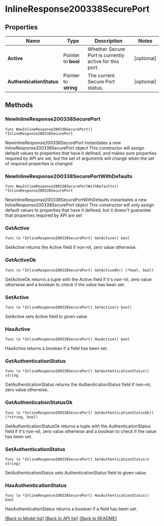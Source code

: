 # InlineResponse200338SecurePort

## Properties

Name | Type | Description | Notes
------------ | ------------- | ------------- | -------------
**Active** | Pointer to **bool** | Whether Secure Port is currently active for this port. | [optional] 
**AuthenticationStatus** | Pointer to **string** | The current Secure Port status. | [optional] 

## Methods

### NewInlineResponse200338SecurePort

`func NewInlineResponse200338SecurePort() *InlineResponse200338SecurePort`

NewInlineResponse200338SecurePort instantiates a new InlineResponse200338SecurePort object
This constructor will assign default values to properties that have it defined,
and makes sure properties required by API are set, but the set of arguments
will change when the set of required properties is changed

### NewInlineResponse200338SecurePortWithDefaults

`func NewInlineResponse200338SecurePortWithDefaults() *InlineResponse200338SecurePort`

NewInlineResponse200338SecurePortWithDefaults instantiates a new InlineResponse200338SecurePort object
This constructor will only assign default values to properties that have it defined,
but it doesn't guarantee that properties required by API are set

### GetActive

`func (o *InlineResponse200338SecurePort) GetActive() bool`

GetActive returns the Active field if non-nil, zero value otherwise.

### GetActiveOk

`func (o *InlineResponse200338SecurePort) GetActiveOk() (*bool, bool)`

GetActiveOk returns a tuple with the Active field if it's non-nil, zero value otherwise
and a boolean to check if the value has been set.

### SetActive

`func (o *InlineResponse200338SecurePort) SetActive(v bool)`

SetActive sets Active field to given value.

### HasActive

`func (o *InlineResponse200338SecurePort) HasActive() bool`

HasActive returns a boolean if a field has been set.

### GetAuthenticationStatus

`func (o *InlineResponse200338SecurePort) GetAuthenticationStatus() string`

GetAuthenticationStatus returns the AuthenticationStatus field if non-nil, zero value otherwise.

### GetAuthenticationStatusOk

`func (o *InlineResponse200338SecurePort) GetAuthenticationStatusOk() (*string, bool)`

GetAuthenticationStatusOk returns a tuple with the AuthenticationStatus field if it's non-nil, zero value otherwise
and a boolean to check if the value has been set.

### SetAuthenticationStatus

`func (o *InlineResponse200338SecurePort) SetAuthenticationStatus(v string)`

SetAuthenticationStatus sets AuthenticationStatus field to given value.

### HasAuthenticationStatus

`func (o *InlineResponse200338SecurePort) HasAuthenticationStatus() bool`

HasAuthenticationStatus returns a boolean if a field has been set.


[[Back to Model list]](../README.md#documentation-for-models) [[Back to API list]](../README.md#documentation-for-api-endpoints) [[Back to README]](../README.md)


